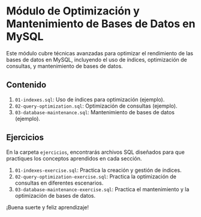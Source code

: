 # Módulo de Optimización y Mantenimiento de Bases de Datos en MySQL

Este módulo cubre técnicas avanzadas para optimizar el rendimiento de las bases de datos en MySQL, incluyendo el uso de índices, optimización de consultas, y mantenimiento de bases de datos.

## Contenido

1. `01-indexes.sql`: Uso de índices para optimización (ejemplo).
2. `02-query-optimization.sql`: Optimización de consultas (ejemplo).
3. `03-database-maintenance.sql`: Mantenimiento de bases de datos (ejemplo).

## Ejercicios

En la carpeta `ejercicios`, encontrarás archivos SQL diseñados para que practiques los conceptos aprendidos en cada sección.

1. `01-indexes-exercise.sql`: Practica la creación y gestión de índices.
2. `02-query-optimization-exercise.sql`: Practica la optimización de consultas en diferentes escenarios.
3. `03-database-maintenance-exercise.sql`: Practica el mantenimiento y la optimización de bases de datos.

¡Buena suerte y feliz aprendizaje!
